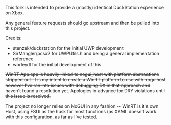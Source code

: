 This fork is intended to provide a (mostly) identical DuckStation experience on Xbox.

Any general feature requests should go upstream and then be pulled into this project.

Credits:
- stenzek/duckstation for the initial UWP development
- SirMangler/pcsx2 for UWPUtils.h and being a general implementation reference
- worleydl for the initial development of this

~~WinRT App.cpp is heavily linked to nogui\_host with platform abstractions stripped out.  It is my intent to create a WinRT platform to use with noguihost however I've ran into issues with debugging DX in that approach and haven't found a resolution yet.  Apologies in advance for DRY violations until this issue is resolved.~~

The project no longer relies on NoGUI in any fashion -- WinRT is it's own Host, using FSUI as the husk for most functions (as XAML doesn't work with this configuration, as far as I've tested.

